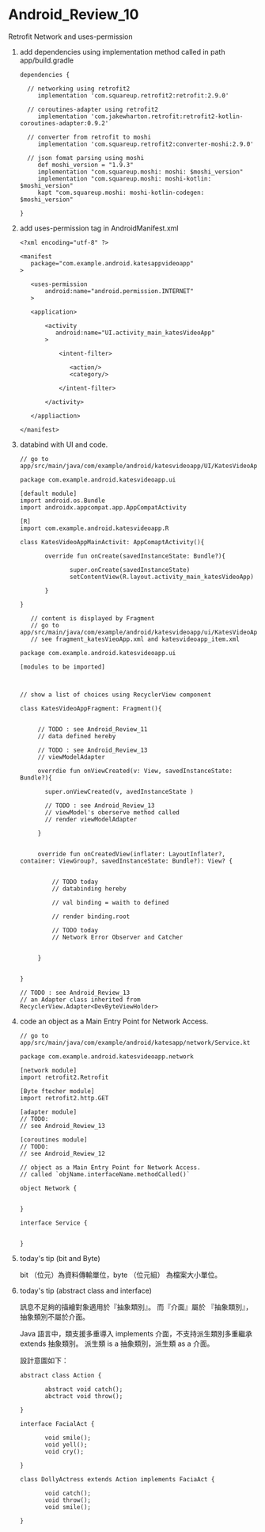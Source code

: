 # Android_Review_10
Retrofit Network and uses-permission

1. add dependencies using implementation method called in path app/build.gradle

       dependencies {

         // networking using retrofit2
            implementation 'com.squareup.retrofit2:retrofit:2.9.0'

         // coroutines-adapter using retrofit2
            implementation 'com.jakewharton.retrofit:retrofit2-kotlin-coroutines-adapter:0.9.2'
            
         // converter from retrofit to moshi
            implementation 'com.squareup.retrofit2:converter-moshi:2.9.0'

         // json fomat parsing using moshi
            def moshi_version = "1.9.3"
            implementation "com.squareup.moshi: moshi: $moshi_version"
            implementation "com.squareup.moshi: moshi-kotlin: $moshi_version"
            kapt "com.squareup.moshi: moshi-kotlin-codegen: $moshi_version"

       }

2. add uses-permission tag in AndroidManifest.xml

       <?xml encoding="utf-8" ?>
       
       <manifest
          package="com.example.android.katesappvideoapp"
       >
       
          <uses-permission
              android:name="android.permission.INTERNET"
          >
          
          <application>
          
              <activity
                 android:name="UI.activity_main_katesVideoApp"
              >
              
                  <intent-filter>
                  
                     <action/>
                     <category/>
                     
                  </intent-filter>
              
              </activity>
          
          </appliaction>
       
       </manifest>

3. databind with UI and code.

       // go to app/src/main/java/com/example/android/katesvideoapp/UI/KatesVideoAppMainActivity.kt
       
       package com.example.android.katesvideoapp.ui
       
       [default module]
       import android.os.Bundle
       import androidx.appcompat.app.AppCompatActivity
       
       [R]
       import com.example.android.katesvideoapp.R
       
       class KatesVideoAppMainActivit: AppComaptActivity(){
       
              override fun onCreate(savedInstanceState: Bundle?){
              
                     super.onCreate(savedInstanceState)
                     setContentView(R.layout.activity_main_katesVideoApp)
              
              }
       
       }
       
          // content is displayed by Fragment
          // go to app/src/main/java/com/example/android/katesvideoapp/ui/KatesVideoAppFragment.kt
          // see fragment_katesVieoApp.xml and katesvideoapp_item.xml 
          
       package com.example.android.katesvideoapp.ui
       
       [modules to be imported]
       
       
       
       // show a list of choices using RecyclerView component
       
       class KatesVideoAppFragment: Fragment(){
       
       
            // TODO : see Android_Review_11
            // data defined hereby
            
            // TODO : see Android_Review_13
            // viewModelAdapter
            
            overrdie fun onViewCreated(v: View, savedInstanceState: Bundle?){
            
              super.onViewCreated(v, avedInstanceState )
              
              // TODO : see Android_Review_13
              // viewModel's oberserve method called
              // render viewModelAdapter
            
            }
            
            
            override fun onCreatedView(inflater: LayoutInflater?, container: ViewGroup?, savedInstanceState: Bundle?): View? {
            
            
                // TODO today
                // databinding hereby
                
                // val binding = waith to defined
                
                // render binding.root
                
                // TODO today
                // Network Error Observer and Catcher
            
            
            }  
       
       
       }
       
       // TODO : see Android_Review_13
       // an Adapter class inherited from RecyclerView.Adapter<DevByteViewHolder> 
    
4. code an object as a Main Entry Point for Network Access.

       // go to app/src/main/java/com/example/android/katesapp/network/Service.kt
       
       package com.example.android.katesvideoapp.network
       
       [network module]
       import retrofit2.Retrofit
       
       [Byte ftecher module]
       import retrofit2.http.GET
       
       [adapter module]
       // TODO:
       // see Android_Rewiew_13
       
       [coroutines module]
       // TODO:
       // see Android_Rewiew_12
       
       // object as a Main Entry Point for Network Access.
       // called `objName.interfaceName.methodCalled()`
       
       object Network {
       
       
       }
       
       interface Service {
       
       
       }
       


5. today's tip (bit and Byte)

   bit （位元）為資料傳輸單位，byte （位元組） 為檔案大小單位。
   
6. today's tip (abstract class and interface)

   訊息不足夠的描繪對象適用於『抽象類別』。
   而『介面』屬於 『抽象類別』，抽象類別不屬於介面。
   
   Java 語言中，類支援多重導入 implements 介面，不支持派生類別多重繼承 extends 抽象類別。
   派生類 is a 抽象類別，派生類 as a 介面。
   
   設計意圖如下：
   
       abstract class Action {
       
              abstract void catch();
              abctract void throw();
       
       }
       
       interface FacialAct {
       
              void smile();
              void yell();
              void cry();
       
       }
       
       class DollyActress extends Action implements FaciaAct {
       
              void catch();
              void throw();
              void smile();
       
       }
       
       
   

